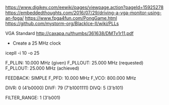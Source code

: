 https://www.digikey.com/eewiki/pages/viewpage.action?pageId=15925278
https://embeddedthoughts.com/2016/07/29/driving-a-vga-monitor-using-an-fpga/
https://www.fpga4fun.com/PongGame.html
https://github.com/mystorm-org/BlackIce-II/wiki/PLLs

VGA Standard
http://caxapa.ru/thumbs/361638/DMTv1r11.pdf


- Create a 25 MHz clock

icepll -i 10 -o 25

F_PLLIN:    10.000 MHz (given)
F_PLLOUT:   25.000 MHz (requested)
F_PLLOUT:   25.000 MHz (achieved)

FEEDBACK: SIMPLE
F_PFD:   10.000 MHz
F_VCO:  800.000 MHz

DIVR:  0 (4'b0000)
DIVF: 79 (7'b1001111)
DIVQ:  5 (3'b101)

FILTER_RANGE: 1 (3'b001)

